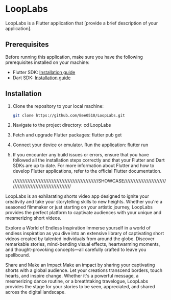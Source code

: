 # LoopLabs

LoopLabs is a Flutter application that [provide a brief description of your application].

## Prerequisites

Before running this application, make sure you have the following prerequisites installed on your machine:

- Flutter SDK: [Installation guide](https://flutter.dev/docs/get-started/install)
- Dart SDK: [Installation guide](https://dart.dev/get-dart)

## Installation

1. Clone the repository to your local machine:

   ```bash
   git clone https://github.com/Bee0510/LoopLabs.git
2. Navigate to the project directory:
   cd LoopLabs
  
3. Fetch and upgrade Flutter packages:
   flutter pub get
   
4. Connect your device or emulator.
   Run the application:
   flutter run
   
5. If you encounter any build issues or errors, ensure that you have followed all the installation steps correctly and that      your Flutter and Dart SDKs are up to date.
   For more information about Flutter and how to develop Flutter applications, refer to the official Flutter documentation.
   
   /////////////////////////////////////////////////////SHOWCASE//////////////////////////////////////////////////////////////
   
LoopLabs is an exhilarating shorts video app designed to ignite your creativity and take your storytelling skills to new heights. Whether you're a seasoned filmmaker or just starting on your artistic journey, LoopLabs provides the perfect platform to captivate audiences with your unique and mesmerizing short videos.

Explore a World of Endless Inspiration
Immerse yourself in a world of endless inspiration as you dive into an extensive library of captivating short videos created by talented individuals from around the globe. Discover remarkable stories, mind-bending visual effects, heartwarming moments, and thought-provoking concepts—all carefully crafted to leave you spellbound.

Share and Make an Impact
Make an impact by sharing your captivating shorts with a global audience. Let your creations transcend borders, touch hearts, and inspire change. Whether it's a powerful message, a mesmerizing dance routine, or a breathtaking travelogue, LoopLabs provides the stage for your stories to be seen, appreciated, and shared across the digital landscape.
